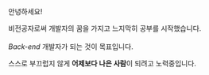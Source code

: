 안녕하세요!

비전공자로써 개발자의 꿈을 가지고 느지막히 공부를 시작했습니다.
<br><br>
*Back-end* 개발자가 되는 것이 목표입니다.

스스로 부끄럽지 않게 
**어제보다 나은 사람**이 되려고 노력중입니다.
